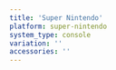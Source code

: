 ```yaml
---
title: 'Super Nintendo'
platform: super-nintendo
system_type: console
variation: ''
accessories: ''
---
```

